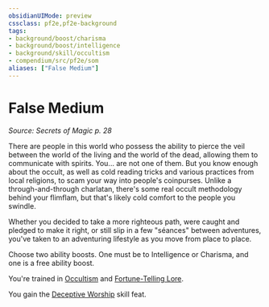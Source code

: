 ```yaml
---
obsidianUIMode: preview
cssclass: pf2e,pf2e-background
tags:
- background/boost/charisma
- background/boost/intelligence
- background/skill/occultism
- compendium/src/pf2e/som
aliases: ["False Medium"]
---
```

# False Medium
*Source: Secrets of Magic p. 28*  

There are people in this world who possess the ability to pierce the veil between the world of the living and the world of the dead, allowing them to communicate with spirits. You... are not one of them. But you know enough about the occult, as well as cold reading tricks and various practices from local religions, to scam your way into people's coinpurses. Unlike a through-and-through charlatan, there's some real occult methodology behind your flimflam, but that's likely cold comfort to the people you swindle.

Whether you decided to take a more righteous path, were caught and pledged to make it right, or still slip in a few "séances" between adventures, you've taken to an adventuring lifestyle as you move from place to place.

Choose two ability boosts. One must be to Intelligence or Charisma, and one is a free ability boost.

You're trained in [Occultism](skills.md#Occultism) and [Fortune-Telling Lore](skills.md#Lore).

You gain the [Deceptive Worship](deceptive-worship-apg.md) skill feat.